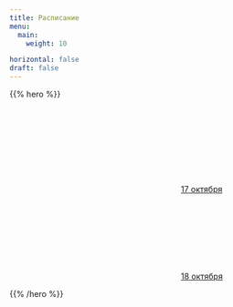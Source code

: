 ```yaml
---
title: Расписание
menu:
  main:
    weight: 10

horizontal: false
draft: false
---
```


{{% hero %}}

<a class="btn primary btn-lg" target="_blank" href="/schedule/day_2019-10-17.pdf">
    <svg class="icon icon-pdf"><use xlink:href="#pdf"></use></svg>17 октября
</a>

<a class="btn primary btn-lg" target="_blank" href="/schedule/day_2019-10-18.pdf">
    <svg class="icon icon-pdf"><use xlink:href="#pdf"></use></svg>18 октября
</a>

{{% /hero %}}
